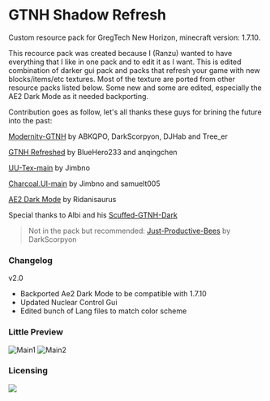# GTNH Shadow Refresh
  Custom resource pack for GregTech New Horizon, minecraft version: 1.7.10.

  This recource pack was created because I (Ranzu) wanted to have everything that I like in one pack and to edit it as I want. This is edited combination of darker gui pack and packs that refresh your game with new blocks/items/etc textures. Most of the texture are ported from other resource packs listed below. Some new and some are edited, especially the AE2 Dark Mode as it needed backporting. 
  
Contribution goes as follow, let's all thanks these guys for brining the future into the past:

[Modernity-GTNH](https://github.com/ABKQPO/Modernity-GTNH) by ABKQPO, DarkScorpyon, DJHab and Tree_er

[GTNH Refreshed](https://github.com/BlueHero233/GTNHRefreshed) by BlueHero233 and anqingchen

[UU-Tex-main](https://github.com/Jimbno/UU-Tex) by Jimbno

[Charcoal.UI-main](https://github.com/Jimbno/Charcoal.UI) by Jimbno and samuelt005

[AE2 Dark Mode](https://www.curseforge.com/minecraft/texture-packs/ae2-dark-mode) by Ridanisaurus

Special thanks to Albi and his [Scuffed-GTNH-Dark](https://github.com/Flanisch/Scuffed-GTNH-Dark)
> Not in the pack but recommended:
[Just-Productive-Bees](https://github.com/DarkScorpyon/Just-Productive-Bees-) by DarkScorpyon

### Changelog
v2.0
- Backported Ae2 Dark Mode to be compatible with 1.7.10
- Updated Nuclear Control Gui
- Edited bunch of Lang files to match color scheme

### Little Preview
![Main1](https://github.com/user-attachments/assets/d6308ba6-1a10-4df6-b668-59b9297e9a0f)
![Main2](https://github.com/user-attachments/assets/70a4fffe-f33f-4ae3-a087-98a1916ac7de)

### Licensing

[![](https://img.shields.io/badge/License-CC%20BY--NC--SA%204.0-yellow.svg?style=flat-square)](https://creativecommons.org/licenses/by-nc-sa/4.0/)

